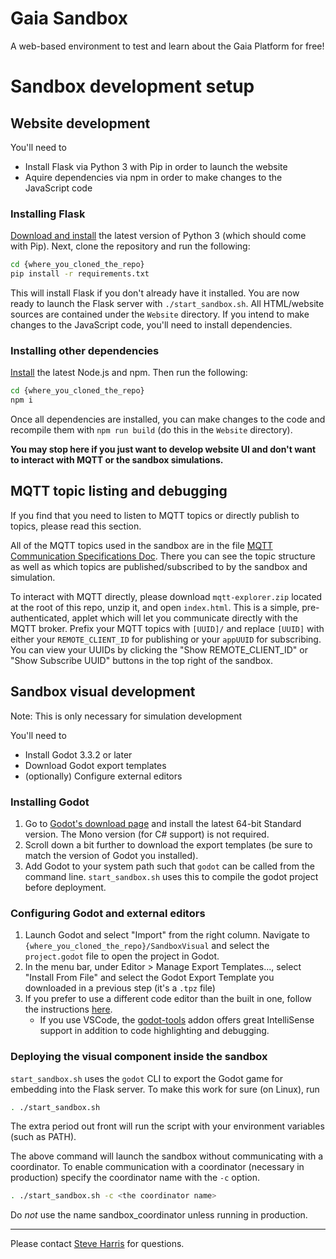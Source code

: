 # Gaia Sandbox
A web-based environment to test and learn about the Gaia Platform for free!
# Sandbox development setup
## Website development
You'll need to

* Install Flask via Python 3 with Pip in order to launch the website
* Aquire dependencies via npm in order to make changes to the JavaScript code

### Installing Flask
[Download and install](https://www.python.org/downloads/) the latest version of Python 3 (which should come with Pip). Next, clone the repository and run the following:
```bash
cd {where_you_cloned_the_repo}
pip install -r requirements.txt
```
This will install Flask if you don't already have it installed. You are now ready to launch the Flask server with `./start_sandbox.sh`. All HTML/website sources are contained under the `Website` directory. If you intend to make changes to the JavaScript code, you'll need to install dependencies.

### Installing other dependencies
[Install](https://docs.npmjs.com/downloading-and-installing-node-js-and-npm) the latest Node.js and npm. Then run the following:
```bash
cd {where_you_cloned_the_repo}
npm i
```
Once all dependencies are installed, you can make changes to the code and recompile them with `npm run build` (do this in the `Website` directory).

**You may stop here if you just want to develop website UI and don't want to interact with MQTT or the sandbox simulations.**

## MQTT topic listing and debugging

If you find that you need to listen to MQTT topics or directly publish to topics, please read this section.

All of the MQTT topics used in the sandbox are in the file [MQTT Communication Specifications Doc](https://github.com/gaia-platform/sandbox/blob/main/MQTT%20Communication%20Specs.md). There you can see the topic structure as well as which topics are published/subscribed to by the sandbox and simulation.

To interact with MQTT directly, please download `mqtt-explorer.zip` located at the root of this repo, unzip it, and open `index.html`. This is a simple, pre-authenticated, applet which will let you communicate directly with the MQTT broker. Prefix your MQTT topics with `[UUID]/` and replace `[UUID]` with either your `REMOTE_CLIENT_ID` for publishing or your `appUUID` for subscribing. You can view your UUIDs by clicking the "Show REMOTE_CLIENT_ID" or "Show Subscribe UUID" buttons in the top right of the sandbox.

## Sandbox visual development
Note: This is only necessary for simulation development

You'll need to

* Install Godot 3.3.2 or later
* Download Godot export templates
* (optionally) Configure external editors

### Installing Godot
1. Go to [Godot's download page](https://godotengine.org/download/) and install the latest 64-bit Standard version. The Mono version (for C# support) is not required.
2. Scroll down a bit further to download the export templates (be sure to match the version of Godot you installed).
3. Add Godot to your system path such that `godot` can be called from the command line. `start_sandbox.sh` uses this to compile the godot project before deployment.
### Configuring Godot and external editors
1. Launch Godot and select "Import" from the right column. Navigate to `{where_you_cloned_the_repo}/SandboxVisual` and select the `project.godot` file to open the project in Godot.
2. In the menu bar, under Editor > Manage Export Templates..., select "Install From File" and select the Godot Export Template you downloaded in a previous step (it's a `.tpz` file)
3. If you prefer to use a different code editor than the built in one, follow the instructions [here](https://docs.godotengine.org/en/stable/getting_started/editor/external_editor.html).
    * If you use VSCode, the [godot-tools](https://marketplace.visualstudio.com/items?itemName=geequlim.godot-tools) addon offers great IntelliSense support in addition to code highlighting and debugging.
### Deploying the visual component inside the sandbox
`start_sandbox.sh` uses the `godot` CLI to export the Godot game for embedding into the Flask server. To make this work for sure (on Linux), run
```bash
. ./start_sandbox.sh
```
The extra period out front will run the script with your environment variables (such as PATH).

The above command will launch the sandbox without communicating with a coordinator. To enable communication with a coordinator (necessary in production) specify the coordinator name with the `-c` option.
```bash
. ./start_sandbox.sh -c <the coordinator name>
```
Do *not* use the name sandbox_coordinator unless running in production.
___
Please contact [Steve Harris](mailto:steve@gaiaplatform.io) for questions.
